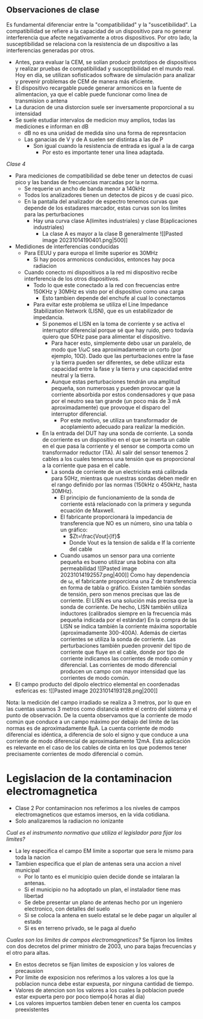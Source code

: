 

## Observaciones de clase
Es fundamental diferenciar entre la "compatibilidad" y la "suscetibilidad". La compatibilidad se refiere a la capacidad de un dispositivo para no generar interferencia que afecte negativamente a otros dispositivos. Por otro lado, la susceptibilidad se relaciona con la resistencia de un dispositivo a las interferencias generadas por otros.
- Antes, para evaluar la CEM, se solían producir prototipos de dispositivos y realizar pruebas de compatibilidad y susceptibilidad en el mundo real. Hoy en día, se utilizan sofisticados software de simulación para analizar y prevenir problemas de CEM de manera más eficiente.
- El dispositivo recargable puede generar armonicos en la fuente de alimentacion, ya que el cable puede funcionar como linea de transmision o antena
- La duracion de una distorcion suele ser inversamente proporcional a su intensidad
- Se suele estudiar intervalos de medicion muy amplios, todas las mediciones e informan en dB
	- dB no es una unidad de medida sino una forma de represntacion
	- Las ganacias de V y de A suelen ser distintas a las de P
		- Son igual cuando la resistencia de entrada es igual a la de carga
			- Por esto es importante tener una linea adaptada.


*Clase 4*
- Para mediciones de compatibilidad se debe tener un detectos de cuasi pico y las bandas de frecuencias marcadas por la norma.
	- Se requerie un ancho de banda menor a 140kHz
	- Todos los analizadores tienen un detectos de picos y de cuasi pico.
	- En la pantalla del analizador de espectro tenemos curvas que depende de los estadares marcador, estas curvas son los limites para las perturbaciones
		- Hay una curva clase A(limites industriales) y clase B(aplicaciones industriales)
			- La clase A es mayor a la clase B generalmente
![[Pasted image 20231014190401.png|500]]
- Medidiones de interferencias conducidas
	- Para EEUU y para europa el limite superior es 30MHz
		- Si hay pocos armonicos conducidos, entonces hay poca radiacion
	- Cuando conecto mi dispositivos a la red mi dispositivo recibe interferencia de los otros dispositivos.
		- Todo lo que este conectado a la red con frecuencias entre 150KHz y 30MHz es visto por el dispositivo como una carga
			- Esto tambien depende del enchufe al cual lo conectamos
		- Para evitar este problema se utiliza el Line Impedance Stabilization Network (LISN), que es un estabilizador de impedancia.
			- Si ponemos el LISN en la toma de corriente y se activa el interruptor diferencial porque sé que hay ruido, pero todavía quiero que 50Hz pase para alimentar el dispositivo.
				- Para hacer esto, simplemente debo usar un paralelo, de modo que 1/ωC sea aproximadamente un corto (por ejemplo, 10Ω). Dado que las perturbaciones entre la fase y la tierra pueden ser diferentes, se debe utilizar esta capacidad entre la fase y la tierra y una capacidad entre neutral y la tierra.
				- Aunque estas perturbaciones tendrán una amplitud pequeña, son numerosas y pueden provocar que la corriente absorbida por estos condensadores y que pasa por el neutro sea tan grande (un poco más de 3 mA aproximadamente) que provoque el disparo del interruptor diferencial.
					- Por este motivo, se utiliza un transformador de acoplamiento adecuado para realizar la medición.
			- En la entrada del DUT hay una sonda de corriente. La sonda de corriente es un dispositivo en el que se inserta un cable en el que pasa la corriente y el sensor se comporta como un transformador reductor (TA). Al salir del sensor tenemos 2 cables a los cuales tenemos una tensión que es proporcional a la corriente que pasa en el cable.
				- La sonda de corriente de un electricista está calibrada para 50Hz, mientras que nuestras sondas deben medir en el rango definido por las normas (150kHz o 450kHz, hasta 30MHz).
					- El principio de funcionamiento de la sonda de corriente está relacionado con la primera y segunda ecuación de Maxwell.
					- El fabricante proporcionará la impedancia de transferencia que NO es un número, sino una tabla o un gráfico:
						- $Zt=\frac{Vout}{If}$
						- Donde Vout es la tension de salida e If la corriente del cable
					- Cuando usamos un sensor para una corriente pequeña es bueno utilizar una bobina con alta permeabilidad
![[Pasted image 20231014192557.png|400]]
Como hay dependencia de ω, el fabricante proporciona una Z de transferencia en forma de tabla o gráfico. Existen también sondas de tensión, pero son menos precisas que las de corriente. El LISN es una solución más precisa que la sonda de corriente. De hecho, LISN también utiliza inductores (calibrados siempre en la frecuencia más pequeña indicada por el estándar)
En la compra de las LISN se indica también la corriente máxima soportable (aproximadamente 300-400A). Además de ciertas corrientes se utiliza la sonda de corriente. Las perturbaciones también pueden provenir del tipo de corriente que fluye en el cable, donde por tipo de corriente indicamos las corrientes de modo común y diferencial. Las corrientes de modo diferencial producen un campo con mayor intensidad que las corrientes de modo común.
- El campo producto del dipolo electrico elemental en coordenadas esfericas es: 
![[Pasted image 20231014193128.png|200]]

Nota: la medición del campo irradiado se realiza a 3 metros, por lo que en las cuentas usamos 3 metros como distancia entre el centro del sistema y el punto de observación. De la cuenta observamos que la corriente de modo común que conduce a un campo máximo por debajo del límite de las normas es de aproximadamente 8μA. La cuenta corriente de modo diferencial es idéntica, a diferencia de solo el signo y que conduce a una corriente de modo diferencial de aproximadamente 12mA. Esta aplicación es relevante en el caso de los cables de cinta en los que podemos tener precisamente corrientes de modo diferencial o común.

# Legislacion de la contaminacion electromagnetica
- Clase 2
Por contaminacion nos referimos a los niveles de campos electromagneticos que estamos imersos, en la vida cotidiana.
- Solo analizaremos la radiacion no ionizante

*Cual es el instrumento normativo que utiliza el legislador para fijar los limites?*
- La ley especifica el campo EM limite a soportar que sera le mismo para toda la nacion
- Tambien especifica que el plan de antenas sera una accion a nivel municipal
	- Por lo tanto es el municipio quien decide donde se intalaran la antenas.
	- Si el municipio no ha adoptado un plan, el instalador tiene mas libertad
	- Se debe presentar un plano de antenas hecho por un ingeniero electronico, con detalles del suelo
	- Si se coloca la antena en suelo estatal se le debe pagar un alquiler al estado
	- Si es en terreno privado, se le paga al dueño


*Cuales son los limites de campos electromagneticos?*
Se fijaron los limites con dos decretos del primer ministro de 2003, uno para bajas frecuencias y el otro para altas.
- En estos decretos se fijan limites de exposicion y los valores de precausion
- Por limite de exposicion nos referimos a los valores a los que la poblacion nunca debe estar expuesta, por ninguna cantidad de tiempo.
- Valores de atencion son los valores a los cuales la poblacion puede estar expuerta pero por poco tiempo(4 horas al dia)
- Los valores impuertos tambien deben tener en cuenta los campos preexistentes






